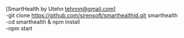 [SmartHealth by Utehn tehnnn@gmail.com]<br/>
-git clone https://github.com/sirensoft/smarthealthid.git smarthealth <br/>
-cd smarthealth & npm install <br/>
-npm start <br/>